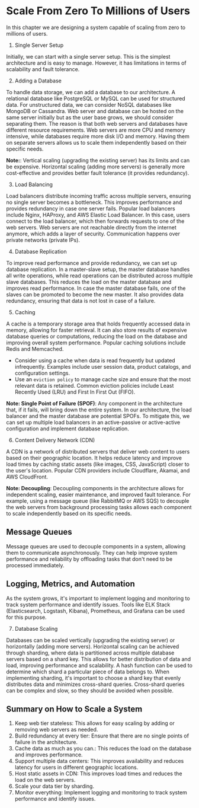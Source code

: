 # Scale From Zero To Millions of Users

In this chapter we are designing a system capable of scaling from zero to millions of users.

1. Single Server Setup

Initially, we can start with a single server setup. This is the simplest architecture and is easy to manage. However, it has limitations in terms of scalability and fault tolerance.

2. Adding a Database

To handle data storage, we can add a database to our architecture. A relational database like PostgreSQL or MySQL can be used for structured data. For unstructured data, we can consider NoSQL databases like MongoDB or Cassandra.
Web server and database can be hosted on the same server initially but as the user base grows, we should consider separating them. The reason is that both web servers and databases have different resource requirements. Web servers are more CPU and memory intensive, while databases require more disk I/O and memory. Having them on separate servers allows us to scale them independently based on their specific needs.

**Note:**: Vertical scaling (upgrading the existing server) has its limits and can be expensive. Horizontal scaling (adding more servers) is generally more cost-effective and provides better fault tolerance (it provides redundancy).

3. Load Balancing

Load balancers distribute incoming traffic across multiple servers, ensuring no single server becomes a bottleneck. This improves performance and provides redundancy in case one server fails. Popular load balancers include Nginx, HAProxy, and AWS Elastic Load Balancer.
In this case, users connect to the load balancer, which then forwards requests to one of the web servers. Web servers are not reachable directly from the internet anymore, which adds a layer of security. Communication happens over private networks (private IPs).

4. Database Replication

To improve read performance and provide redundancy, we can set up database replication. In a master-slave setup, the master database handles all write operations, while read operations can be distributed across multiple slave databases. This reduces the load on the master database and improves read performance. In case the master database fails, one of the slaves can be promoted to become the new master. It also provides data redundancy, ensuring that data is not lost in case of a failure.

5. Caching

A cache is a temporary storage area that holds frequently accessed data in memory, allowing for faster retrieval. It can also store results of expensive database queries or computations, reducing the load on the database and improving overall system performance. Popular caching solutions include Redis and Memcached.

- Consider using a cache when data is read frequently but updated infrequently. Examples include user session data, product catalogs, and configuration settings.
- Use an `eviction policy` to manage cache size and ensure that the most relevant data is retained. Common eviction policies include Least Recently Used (LRU) and First In First Out (FIFO).

**Note: Single Point of Failure (SPOF)**: Any component in the architecture that, if it fails, will bring down the entire system. In our architecture, the load balancer and the master database are potential SPOFs. To mitigate this, we can set up multiple load balancers in an active-passive or active-active configuration and implement database replication.

6. Content Delivery Network (CDN)

A CDN is a network of distributed servers that deliver web content to users based on their geographic location. It helps reduce latency and improve load times by caching static assets (like images, CSS, JavaScript) closer to the user's location. Popular CDN providers include Cloudflare, Akamai, and AWS CloudFront.

**Note: Decoupling**: Decoupling components in the architecture allows for independent scaling, easier maintenance, and improved fault tolerance. For example, using a message queue (like RabbitMQ or AWS SQS) to decouple the web servers from background processing tasks allows each component to scale independently based on its specific needs.

## Message Queues

Message queues are used to decouple components in a system, allowing them to communicate asynchronously. They can help improve system performance and reliability by offloading tasks that don't need to be processed immediately.

## Logging, Metrics, and Automation

As the system grows, it's important to implement logging and monitoring to track system performance and identify issues. Tools like ELK Stack (Elasticsearch, Logstash, Kibana), Prometheus, and Grafana can be used for this purpose.

7. Database Scaling

Databases can be scaled vertically (upgrading the existing server) or horizontally (adding more servers). Horizontal scaling can be achieved through sharding, where data is partitioned across multiple database servers based on a shard key. This allows for better distribution of data and load, improving performance and scalability. A hash function can be used to determine which shard a particular piece of data belongs to.
When implementing sharding, it's important to choose a shard key that evenly distributes data and minimizes cross-shard queries. Cross-shard queries can be complex and slow, so they should be avoided when possible.

## Summary on How to Scale a System

1. Keep web tier stateless: This allows for easy scaling by adding or removing web servers as needed.
2. Build redundancy at every tier: Ensure that there are no single points of failure in the architecture.
3. Cache data as much as you can.: This reduces the load on the database and improves performance.
4. Support multiple data centers: This improves availability and reduces latency for users in different geographic locations.
5. Host static assets in CDN: This improves load times and reduces the load on the web servers.
6. Scale your data tier by sharding.
7. Monitor everything: Implement logging and monitoring to track system performance and identify issues.
